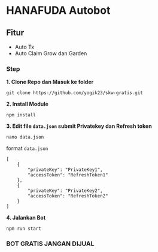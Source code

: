 # HANAFUDA Autobot

## Fitur
- Auto Tx
- Auto Claim Grow dan Garden

### Step
**1. Clone Repo dan Masuk ke folder**
```
git clone https://github.com/yogik23/skw-gratis.git
```
**2. Install Module**
```
npm install
```
**3. Edit file `data.json` submit Privatekey dan Refresh token**
```
nano data.json
```
format `data.json`
```
[
    {
        "privateKey": "PrivateKey1",
        "accessToken": "RefreshToken1"
    },
    {
        "privateKey": "PrivateKey2",
        "accessToken": "RefreshToken2"
    }
]
```
**4. Jalankan Bot**
```
npm run start
```


### BOT GRATIS JANGAN DIJUAL 
